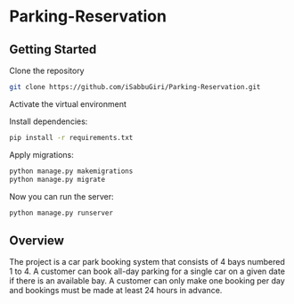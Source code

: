 # Parking-Reservation



## Getting Started

Clone the repository

```bash
git clone https://github.com/iSabbuGiri/Parking-Reservation.git
```
Activate the virtual environment

Install dependencies:
```bash
pip install -r requirements.txt
```

Apply migrations:
```bash
python manage.py makemigrations
python manage.py migrate
```
Now you can run the server:
```bash
python manage.py runserver
```

## Overview

The project is a car park booking system that consists of 4 bays numbered 1 to 4. A customer can book all-day parking for a single car on a given date if there is an available bay. A customer can only make one booking per day and bookings must be made at least 24 hours in advance.
